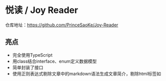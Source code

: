 # 悦读 / Joy Reader

仓库地址：https://github.com/PrinceSaoKe/Joy-Reader

## 亮点

- 完全使用TypeScript
- 用class结合interface、enum定义数据模型
- 简单封装了接口
- 使用正则表达式剔除文章中的markdown语法生成文章简介，剔除html标签如<script>防止XSS攻击
- 使用拦截器实现Token过期跳转登录页面

## 预览

![主页](https://github.com/PrinceSaoKe/Joy-Reader/blob/main/preview/home.png)

![登录](https://github.com/PrinceSaoKe/Joy-Reader/blob/main/preview/auth.png)

![编辑](https://github.com/PrinceSaoKe/Joy-Reader/blob/main/preview/edit.png)

![个人中心](https://github.com/PrinceSaoKe/Joy-Reader/blob/main/preview/my.png)

![设置](https://github.com/PrinceSaoKe/Joy-Reader/blob/main/preview/settings.png)
